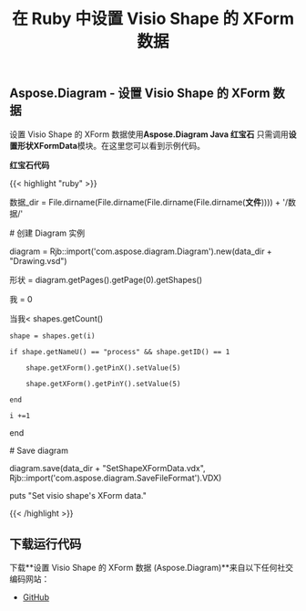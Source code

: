 ﻿---
title: 在 Ruby 中设置 Visio Shape 的 XForm 数据
type: docs
weight: 150
url: /zh/java/set-visio-shape-s-xform-data-in-ruby/
---
## **Aspose.Diagram - 设置 Visio Shape 的 XForm 数据**
设置 Visio Shape 的 XForm 数据使用**Aspose.Diagram Java 红宝石** 只需调用**设置形状XFormData**模块。在这里您可以看到示例代码。

**红宝石代码**

{{< highlight "ruby" >}}

数据_dir = File.dirname(File.dirname(File.dirname(File.dirname(__文件__)))) + '/数据/'

\# 创建 Diagram 实例

diagram = Rjb::import('com.aspose.diagram.Diagram').new(data_dir + "Drawing.vsd")

形状 = diagram.getPages().getPage(0).getShapes()

我 = 0

当我< shapes.getCount()

    shape = shapes.get(i)

    if shape.getNameU() == "process" && shape.getID() == 1

        shape.getXForm().getPinX().setValue(5)

        shape.getXForm().getPinY().setValue(5)

    end

    i +=1

end

\# Save diagram

diagram.save(data_dir + "SetShapeXFormData.vdx", Rjb::import('com.aspose.diagram.SaveFileFormat').VDX)

puts "Set visio shape's XForm data."

{{< /highlight >}}
## **下载运行代码**
下载**设置 Visio Shape 的 XForm 数据 (Aspose.Diagram)**来自以下任何社交编码网站：

- [GitHub](https://github.com/asposediagram/Aspose.Diagram-for-Java/blob/master/Plugins/Aspose_Diagram_Java_for_Ruby/lib/asposediagramjava/Shapes/setshapexformdata.rb)
